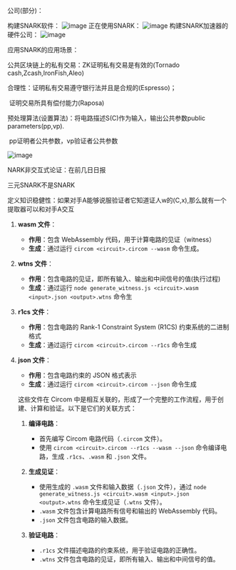 公司(部分)：

构建SNARK软件：
![image](https://github.com/user-attachments/assets/c4ba95e1-ada9-4fdb-ac8d-b26eebe5ddd7)
正在使用SNARK：
![image](https://github.com/user-attachments/assets/337d6423-116c-44a6-8e20-c645c4394cb9)
构建SNARK加速器的硬件公司：
![image](https://github.com/user-attachments/assets/8981574f-62a2-4cdc-8691-da902ca8076d)


应用SNARK的应用场景：

公共区块链上的私有交易：ZK证明私有交易是有效的(Tornado cash,Zcash,IronFish,Aleo)

合理性：证明私有交易遵守银行法并且是合规的(Espresso)；

​               证明交易所具有偿付能力(Raposa)

预处理算法(设置算法)：将电路描述S(C)作为输入，输出公共参数public parameters(pp,vp).

​                                         pp证明者公共参数，vp验证者公共参数

![image](https://github.com/user-attachments/assets/2803fea0-5e80-4d64-a96f-03c4101f8219)


NARK非交互式论证：在前几日日报

三元SNARK不是SNARK

定义知识稳健性：如果对手A能够说服验证者它知道证人w的(C,x),那么就有一个提取器可以和对手A交互



1. **wasm 文件**：

   - **作用**：包含 WebAssembly 代码，用于计算电路的见证（witness）
   - **生成**：通过运行 `circom <circuit>.circom --wasm` 命令生成。

2. **wtns 文件**：

   - **作用**：包含电路的见证，即所有输入、输出和中间信号的值(执行过程)
   - **生成**：通过运行 `node generate_witness.js <circuit>.wasm <input>.json <output>.wtns` 命令生

3. **r1cs 文件**：

   - **作用**：包含电路的 Rank-1 Constraint System (R1CS) 约束系统的二进制格式
   - **生成**：通过运行 `circom <circuit>.circom --r1cs` 命令生成

4. **json 文件**：

   - **作用**：包含电路约束的 JSON 格式表示
   - **生成**：通过运行 `circom <circuit>.circom --json` 命令生成

   这些文件在 Circom 中是相互关联的，形成了一个完整的工作流程，用于创建、计算和验证。以下是它们的关联方式：

   1. **编译电路**：

      - 首先编写 Circom 电路代码（`.circom` 文件）。
      - 使用 `circom <circuit>.circom --r1cs --wasm --json` 命令编译电路，生成 `.r1cs`、`.wasm` 和 `.json` 文件。

   2. **生成见证**：

      - 使用生成的 `.wasm` 文件和输入数据（`.json` 文件），通过 `node generate_witness.js <circuit>.wasm <input>.json <output>.wtns` 命令生成见证（`.wtns` 文件）。
      - `.wasm` 文件包含计算电路所有信号和输出的 WebAssembly 代码。
      - `.json` 文件包含电路的输入数据。

   3. **验证电路**：

      - `.r1cs` 文件描述电路的约束系统，用于验证电路的正确性。
      - `.wtns` 文件包含电路的见证，即所有输入、输出和中间信号的值。

      

   

   ​              



​                 

​              
